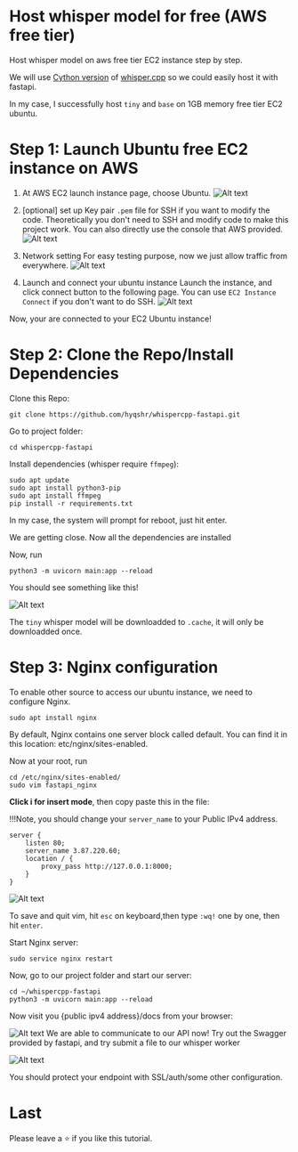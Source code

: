 # Host whisper model for free (AWS free tier)
Host whisper model on aws free tier EC2 instance step by step. 

We will use [Cython version](https://github.com/stlukey/whispercpp.py) of [whisper.cpp](https://github.com/ggerganov/whisper.cpp) so we could easily host it with fastapi.

In my case, I successfully host `tiny` and `base` on 1GB memory free tier EC2 ubuntu.  

# Step 1: Launch Ubuntu free EC2 instance on AWS
1. At AWS EC2 launch instance page, choose Ubuntu.
![Alt text](public/image.png)

2. [optional] 
set up Key pair `.pem` file for SSH if you want to modify the code. Theoretically you don't need to SSH and modify code to make this project work. You can also directly use the console that AWS provided.
![Alt text](public/image-1.png)

3. Network setting
For easy testing purpose, now we just allow traffic from everywhere. 
![Alt text](public/image-2.png)

4. Launch and connect your ubuntu instance
Launch the instance, and click connect button to the following page. You can use `EC2 Instance Connect` if you don't want to do SSH.
![Alt text](public/image-3.png)

Now, your are connected to your EC2 Ubuntu instance!

# Step 2: Clone the Repo/Install Dependencies
Clone this Repo:
```
git clone https://github.com/hyqshr/whispercpp-fastapi.git
```
Go to project folder:
```
cd whispercpp-fastapi
```
Install dependencies (whisper require `ffmpeg`): 
```
sudo apt update
sudo apt install python3-pip
sudo apt install ffmpeg
pip install -r requirements.txt
```
 In my case, the system will prompt for reboot, just hit enter.

We are getting close. Now all the dependencies are installed

Now, run
```
python3 -m uvicorn main:app --reload
```

You should see something like this!

![Alt text](public/image-4.png)

The `tiny` whisper model will be downloadded to `.cache`, it will only be downloadded once.

# Step 3: Nginx configuration
To enable other source to access our ubuntu instance, we need to configure Nginx.

```
sudo apt install nginx
```
By default, Nginx contains one server block called default. You can find it in this location: etc/nginx/sites-enabled.

Now at your root, run 
```
cd /etc/nginx/sites-enabled/
sudo vim fastapi_nginx
```

**Click i for insert mode**, then copy paste this in the file:

!!!Note, you should change your `server_name` to your Public IPv4 address.

```
server {
    listen 80;
    server_name 3.87.220.60;
    location / {
        proxy_pass http://127.0.0.1:8000;
    }
}
```



![Alt text](public/image-5.png)

To save and quit vim, hit `esc` on keyboard,then type `:wq!` one by one, then hit `enter`.

Start Nginx server:
```
sudo service nginx restart
```

Now, go to our project folder and start our server:
```
cd ~/whispercpp-fastapi
python3 -m uvicorn main:app --reload
```

Now visit you {public ipv4 address}/docs from your browser: 

![Alt text](public/image-6.png)
We are able to communicate to our API now! Try out the Swagger provided by fastapi, and try submit a file to our whisper worker

![Alt text](public/image-7.png)

You should protect your endpoint with SSL/auth/some other configuration.

# Last

Please leave a ⭐ if you like this tutorial.